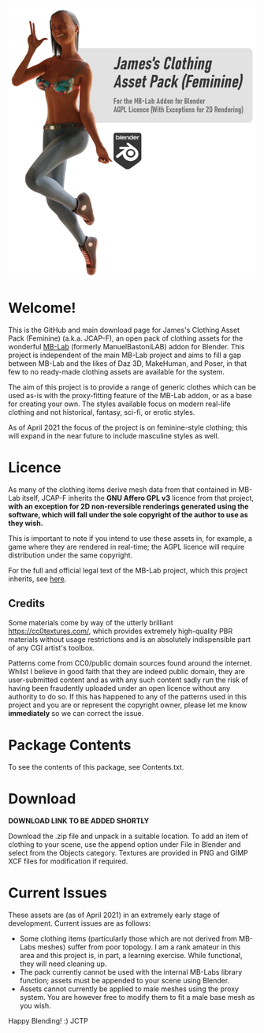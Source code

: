 ![James's Clothing Asset Pack (Feminine) - For the MB-Lab Addon for Blender - AGPL Licence (With Exceptions for 2D Rendering)](https://github.com/jctp/james-mblab-clothes-female/blob/main/Images/Title%20Card.png?raw=true)

# Welcome!
This is the GitHub and main download page for James's Clothing Asset Pack (Feminine) (a.k.a. JCAP-F), an open pack of clothing assets for the wonderful [MB-Lab](https://github.com/animate1978/MB-Lab) (formerly ManuelBastoniLAB) addon for Blender. This project is independent of the main MB-Lab project and aims to fill a gap between MB-Lab and the likes of Daz 3D, MakeHuman, and Poser, in that few to no ready-made clothing assets are available for the system.

The aim of this project is to provide a range of generic clothes which can be used as-is with the proxy-fitting feature of the MB-Lab addon, or as a base for creating your own. The styles available focus on modern real-life clothing and not historical, fantasy, sci-fi, or erotic styles.

As of April 2021 the focus of the project is on feminine-style clothing; this will expand in the near future to include masculine styles as well.

# Licence
As many of the clothing items derive mesh data from that contained in MB-Lab itself, JCAP-F inherits the **GNU Affero GPL v3** licence from that project, **with an exception for 2D non-reversible renderings generated using the software, which will fall under the sole copyright of the author to use as they wish.** 

This is important to note if you intend to use these assets in, for example, a game where they are rendered in real-time; the AGPL licence will require distribution under the same copyright.

For the full and official legal text of the MB-Lab project, which this project inherits, see [here](https://github.com/animate1978/MB-Lab/blob/master/license.txt).

## Credits
Some materials come by way of the utterly brilliant https://cc0textures.com/, which provides extremely high-quality PBR materials without usage restrictions and is an absolutely indispensible part of any CGI artist's toolbox.

Patterns come from CC0/public domain sources found around the internet. Whilst I believe in good faith that they are indeed public domain, they are user-submitted content and as with any such content sadly run the risk of having been fraudently uploaded under an open licence without any authority to do so. If this has happened to any of the patterns used in this project and you are or represent the copyright owner, please let me know **immediately** so we can correct the issue.

# Package Contents
To see the contents of this package, see Contents.txt.

# Download
**DOWNLOAD LINK TO BE ADDED SHORTLY**

Download the .zip file and unpack in a suitable location. To add an item of clothing to your scene, use the append option under File in Blender and select from the Objects category. Textures are provided in PNG and GIMP XCF files for modification if required.

# Current Issues
These assets are (as of April 2021) in an extremely early stage of development. Current issues are as follows:

- Some clothing items (particularly those which are not derived from MB-Labs meshes) suffer from poor topology. I am a rank amateur in this area and this project is, in part, a learning exercise. While functional, they will need cleaning up.
- The pack currently cannot be used with the internal MB-Labs library function; assets must be appended to your scene using Blender.
- Assets cannot currently be applied to male meshes using the proxy system. You are however free to modify them to fit a male base mesh as you wish.

Happy Blending! :)
JCTP

